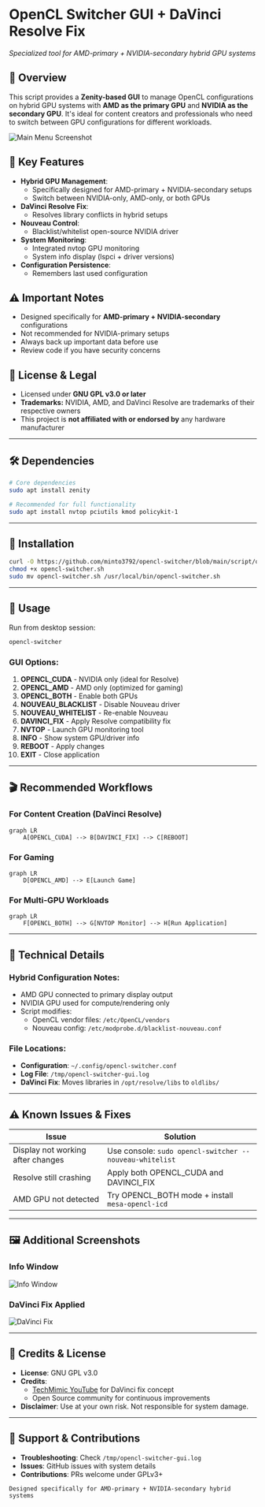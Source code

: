 # OpenCL Switcher GUI + DaVinci Resolve Fix

*Specialized tool for AMD-primary + NVIDIA-secondary hybrid GPU systems*

## 📌 Overview

This script provides a **Zenity-based GUI** to manage OpenCL configurations on hybrid GPU systems with **AMD as the primary GPU** and **NVIDIA as the secondary GPU**. It's ideal for content creators and professionals who need to switch between GPU configurations for different workloads.

![Main Menu Screenshot](https://github.com/minto3792/opencl-switcher/blob/f7b28e8b491b6623e08a858ab7c3c8505ca09b34/opencswitchgui.jpg)

## 🎯 Key Features

- **Hybrid GPU Management**:
  - Specifically designed for AMD-primary + NVIDIA-secondary setups
  - Switch between NVIDIA-only, AMD-only, or both GPUs
- **DaVinci Resolve Fix**:
  - Resolves library conflicts in hybrid setups
- **Nouveau Control**:
  - Blacklist/whitelist open-source NVIDIA driver
- **System Monitoring**:
  - Integrated nvtop GPU monitoring
  - System info display (lspci + driver versions)
- **Configuration Persistence**:
  - Remembers last used configuration

## ⚠️ Important Notes

- Designed specifically for **AMD-primary + NVIDIA-secondary** configurations
- Not recommended for NVIDIA-primary setups
- Always back up important data before use
- Review code if you have security concerns

## 📜 License & Legal

* Licensed under **GNU GPL v3.0 or later**
* **Trademarks:** NVIDIA, AMD, and DaVinci Resolve are trademarks of their respective owners
* This project is **not affiliated with or endorsed by** any hardware manufacturer

---

## 🛠️ Dependencies

```bash
# Core dependencies
sudo apt install zenity

# Recommended for full functionality
sudo apt install nvtop pciutils kmod policykit-1
```

---

## 📂 Installation

```bash
curl -O https://github.com/minto3792/opencl-switcher/blob/main/script/opencl-switcher.sh
chmod +x opencl-switcher.sh
sudo mv opencl-switcher.sh /usr/local/bin/opencl-switcher.sh
```

---

## 🚀 Usage

Run from desktop session:
```bash
opencl-switcher
```

### GUI Options:
1. **OPENCL_CUDA** - NVIDIA only (ideal for Resolve)
2. **OPENCL_AMD** - AMD only (optimized for gaming)
3. **OPENCL_BOTH** - Enable both GPUs
4. **NOUVEAU_BLACKLIST** - Disable Nouveau driver
5. **NOUVEAU_WHITELIST** - Re-enable Nouveau
6. **DAVINCI_FIX** - Apply Resolve compatibility fix
7. **NVTOP** - Launch GPU monitoring tool
8. **INFO** - Show system GPU/driver info
9. **REBOOT** - Apply changes
10. **EXIT** - Close application

---

## 🎬 Recommended Workflows

### For Content Creation (DaVinci Resolve)
```mermaid
graph LR
    A[OPENCL_CUDA] --> B[DAVINCI_FIX] --> C[REBOOT]
```

### For Gaming
```mermaid
graph LR
    D[OPENCL_AMD] --> E[Launch Game]
```

### For Multi-GPU Workloads
```mermaid
graph LR
    F[OPENCL_BOTH] --> G[NVTOP Monitor] --> H[Run Application]
```

---

## 🧩 Technical Details

### Hybrid Configuration Notes:
- AMD GPU connected to primary display output
- NVIDIA GPU used for compute/rendering only
- Script modifies:
  - OpenCL vendor files: `/etc/OpenCL/vendors`
  - Nouveau config: `/etc/modprobe.d/blacklist-nouveau.conf`

### File Locations:
- **Configuration**: `~/.config/opencl-switcher.conf`
- **Log File**: `/tmp/opencl-switcher-gui.log`
- **DaVinci Fix**: Moves libraries in `/opt/resolve/libs` to `oldlibs/`

---

## ⚠️ Known Issues & Fixes

| Issue | Solution |
|-------|----------|
| Display not working after changes | Use console: `sudo opencl-switcher --nouveau-whitelist` |
| Resolve still crashing | Apply both OPENCL_CUDA and DAVINCI_FIX |
| AMD GPU not detected | Try OPENCL_BOTH mode + install `mesa-opencl-icd` |

---

## 🖼️ Additional Screenshots

### Info Window
![Info Window](https://github.com/minto3792/opencl-switcher/blob/b089791502d108c879c65c8a4b3353cd10a0247e/screenshots/info%20window.png)

### DaVinci Fix Applied
![DaVinci Fix](https://github.com/minto3792/opencl-switcher/blob/b089791502d108c879c65c8a4b3353cd10a0247e/screenshots/DaVinci%20Fix%20Confirmation.png)

---

## 🙏 Credits & License

* **License**: GNU GPL v3.0
* **Credits**:
  - [TechMimic YouTube](https://www.youtube-nocookie.com/embed/kMpm9kQfiAI) for DaVinci fix concept
  - Open Source community for continuous improvements
* **Disclaimer**: Use at your own risk. Not responsible for system damage.

---

## 🤝 Support & Contributions

* **Troubleshooting**: Check `/tmp/opencl-switcher-gui.log`
* **Issues**: GitHub issues with system details
* **Contributions**: PRs welcome under GPLv3+

```text
Designed specifically for AMD-primary + NVIDIA-secondary hybrid systems
```
